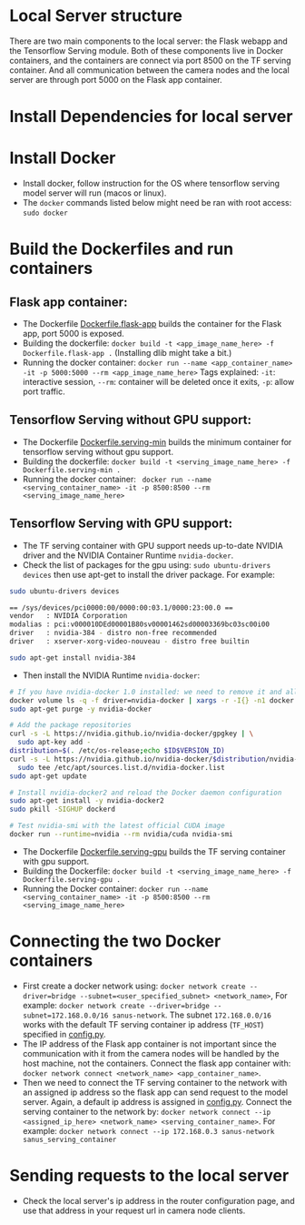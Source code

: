# Local Server structure  
There are two main components to the local server: the Flask webapp and the Tensorflow Serving module. Both of these components live in Docker containers, and the containers are connect via port 8500 on the TF serving container. And all communication between the camera nodes and the local server are through port 5000 on the Flask app container.

# Install Dependencies for local server 
<!-- **PLEASE USE VIRTUALENV**  
In a virtual env:  
1. In the ```sanus_face_server``` root directory, run ```pip install -r requirements.txt ```  
2. Build dlib python bindings. (Don't use pip if there's CUDA/CuDNN installations on the system) Download [Dlib source](http://dlib.net/files/dlib-19.15.tar.bz2), untar, cd into the directory and run ```python setup.py install``` in your virtualenv. -->


# Install Docker
* Install docker, follow instruction for the OS where tensorflow serving model server will run (macos or linux).  
* The ```docker``` commands listed below might need be ran with root access: ```sudo docker```  

# Build the Dockerfiles and run containers  
## Flask app container:  
* The Dockerfile [Dockerfile.flask-app](https://github.com/sanus-solutions/sanus_face_server/blob/server_dev/Dockerfile.flask-app) builds the container for the Flask app, port 5000 is exposed.  
* Building the dockerfile: ```docker build -t <app_image_name_here> -f Dockerfile.flask-app .``` (Installing dlib might take a bit.)  
* Running the docker container: ```docker run --name <app_container_name> -it -p 5000:5000 --rm <app_image_name_here>``` Tags explained: ```-it```: interactive session, ```--rm```: container will be deleted once it exits, ```-p```: allow port traffic.

## Tensorflow Serving without GPU support:  
* The Dockerfile [Dockerfile.serving-min](https://github.com/sanus-solutions/sanus_face_server/blob/server_dev/Dockerfile.serving-min) builds the minimum container for tensorflow serving without gpu support.  
* Building the dockerfile: ```docker build -t <serving_image_name_here> -f Dockerfile.serving-min .```  
* Running the docker container: ``` docker run --name <serving_container_name> -it -p 8500:8500 --rm <serving_image_name_here>```

<!-- 1. There are 2 Dockerfiles. [Dockerfile](https://github.com/sanus-solutions/sanus-face-server/blob/master/Dockerfile) builds the minimal tensorflow serving container without GPU support, and [Dockerfile.devel](https://github.com/sanus-solutions/sanus-face-server/blob/master/Dockerfile.devel)(**Still in development**) builds the tensorflow serving container with GPU support. Note that the GPU support build uses bazel and will eat up all your RAM.  
2. Build the container with: ```docker build --pull -t <your_image_name_here> .```  
    or ```docker build --pull -t <your_image_name_here> -f Dockerfile.devel-gpu .``` 
3. Now run a container with: ```docker run --name <your_container_name_here> -it <your_image_name_here> bash```  
and this will start an interactive bash shell in the container. Now you can run the model server with the following:  
```tensorflow_model_server --port=8500 --model_name=saved_model --model_base_path=/models``` Now the model server should be running in your Docker container. Note that you might have to ```cd ..``` once you're in the container bash. Just make sure you're in a directory that there's a ```\models``` directory.   -->

## Tensorflow Serving with GPU support:  
* The TF serving container with GPU support needs up-to-date NVIDIA driver and the NVIDIA Container Runtime ```nvidia-docker```.  
* Check the list of packages for the gpu using: ```sudo ubuntu-drivers devices``` then use apt-get to install the driver package. For example:  
```sh
sudo ubuntu-drivers devices

== /sys/devices/pci0000:00/0000:00:03.1/0000:23:00.0 ==
vendor   : NVIDIA Corporation  
modalias : pci:v000010DEd00001B80sv00001462sd00003369bc03sc00i00  
driver   : nvidia-384 - distro non-free recommended  
driver   : xserver-xorg-video-nouveau - distro free builtin

sudo apt-get install nvidia-384
```  

* Then install the NVIDIA Runtime ```nvidia-docker```:  
```sh
# If you have nvidia-docker 1.0 installed: we need to remove it and all existing GPU containers
docker volume ls -q -f driver=nvidia-docker | xargs -r -I{} -n1 docker ps -q -a -f volume={} | xargs -r docker rm -f
sudo apt-get purge -y nvidia-docker

# Add the package repositories
curl -s -L https://nvidia.github.io/nvidia-docker/gpgkey | \
  sudo apt-key add -
distribution=$(. /etc/os-release;echo $ID$VERSION_ID)
curl -s -L https://nvidia.github.io/nvidia-docker/$distribution/nvidia-docker.list | \
  sudo tee /etc/apt/sources.list.d/nvidia-docker.list
sudo apt-get update

# Install nvidia-docker2 and reload the Docker daemon configuration
sudo apt-get install -y nvidia-docker2
sudo pkill -SIGHUP dockerd

# Test nvidia-smi with the latest official CUDA image
docker run --runtime=nvidia --rm nvidia/cuda nvidia-smi
```

* The Dockerfile [Dockerfile.serving-gpu](https://github.com/sanus-solutions/sanus_face_server/blob/server_dev/Dockerfile.serving-gpu) builds the TF serving container with gpu support.  
* Building the Dockerfile: ```docker build -t <serving_image_name_here> -f Dockerfile.serving-gpu .```   
* Running the Docker container: ```docker run --name <serving_container_name> -it -p 8500:8500 --rm <serving_image_name_here>```  

# Connecting the two Docker containers  
* First create a docker network using: ```docker network create --driver=bridge --subnet=<user_specified_subnet> <network_name>```, For example: ```docker network create --driver=bridge --subnet=172.168.0.0/16 sanus-network```. The subnet ```172.168.0.0/16``` works with the default TF serving container ip address (```TF_HOST```) specified in [config.py](https://github.com/sanus-solutions/sanus_face_server/blob/server_dev/config/config.py).
* The IP address of the Flask app container is not important since the communication with it from the camera nodes will be handled by the host machine, not the containers. Connect the flask app container with: ```docker network connect <network_name> <app_container_name>```.  
* Then we need to connect the TF serving container to the network with an assigned ip address so the flask app can send request to the model server. Again, a default ip address is assigned in [config.py](https://github.com/sanus-solutions/sanus_face_server/blob/server_dev/config/config.py). Connect the serving container to the network by: ```docker network connect --ip <assigned_ip_here> <network_name> <serving_container_name>```. For example: ```docker network connect --ip 172.168.0.3 sanus-network sanus_serving_container```
<!-- # Run the local server
In the virtual env that you installed all the dependencies:  
1. In the repo root: ```export FLASK_APP=app.py```
2. Run ```flask run --host=0.0.0.0```
3. You might have to do: ```iptables -I INPUT -p tcp --dport 5000 -j ACCEPT``` to allow port 5000 traffic for Flask.   -->

# Sending requests to the local server
* Check the local server's ip address in the router configuration page, and use that address in your request url in camera node clients.  